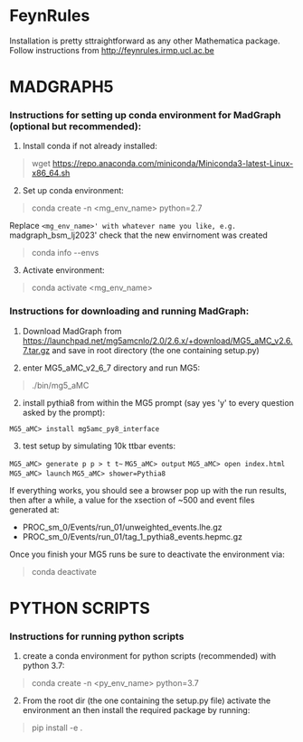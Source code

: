 # FeynRules

Installation is pretty sttraightforward as any other Mathematica package. Follow instructions from http://feynrules.irmp.ucl.ac.be

# MADGRAPH5

### Instructions for setting up conda environment for MadGraph (optional but recommended):


1. Install conda if not already installed:
  
  > wget https://repo.anaconda.com/miniconda/Miniconda3-latest-Linux-x86_64.sh

2. Set up conda environment:
  
  > conda create -n <mg_env_name> python=2.7
  
Replace `<mg_env_name>' with whatever name you like, e.g. `madgraph_bsm_lj2023'
check that the new envirnoment was created
 
  > conda info --envs

3. Activate environment:

  > conda activate <mg_env_name>

### Instructions for downloading and running MadGraph:

1. Download MadGraph from https://launchpad.net/mg5amcnlo/2.0/2.6.x/+download/MG5_aMC_v2.6.7.tar.gz and save in root directory (the one containing setup.py)

1. enter MG5_aMC_v2_6_7 directory and run MG5:

  > ./bin/mg5_aMC

2. install pythia8 from within the MG5 prompt (say yes 'y' to every question asked by the prompt):

  `MG5_aMC> install mg5amc_py8_interface`

3. test setup by simulating 10k ttbar events:

  `MG5_aMC> generate p p > t t~`
  `MG5_aMC> output` 
  `MG5_aMC> open index.html`
  `MG5_aMC> launch` 
  `MG5_aMC> shower=Pythia8`

If everything works, you should see a browser pop up with the run results, then after a while, a value for the xsection of ~500 and event files generated at:

 - PROC_sm_0/Events/run_01/unweighted_events.lhe.gz 
 - PROC_sm_0/Events/run_01/tag_1_pythia8_events.hepmc.gz 

Once you finish your MG5 runs be sure to deactivate the environment via:

  > conda deactivate

# PYTHON SCRIPTS

### Instructions for running python scripts 
  
1. create a conda environment for python scripts (recommended) with python 3.7:

  > conda create -n <py_env_name> python=3.7

2. From the root dir (the one containing the setup.py file) activate the environment an then install the required package by running:

  > pip install -e .

